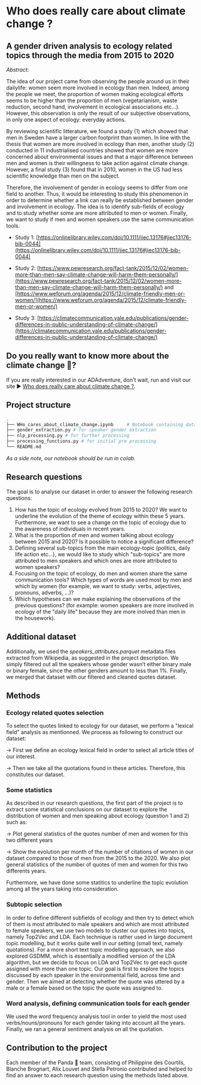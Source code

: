 # Who does really care about climate change ?
## A gender driven analysis to ecology related topics through the media from 2015 to 2020

_Abstract_: 

The idea of our project came from observing the people around us in their dailylife: women seem more involved in ecology than men. Indeed, among the people we meet, the proportion of women making ecological efforts seems to be higher than the proportion of men (vegetarianism, waste reduction, second hand, involvement in ecological associations etc...). However, this observation is only the result of our subjective observations, in only one aspect of ecology: everyday actions. 

By reviewing scientific litterature, we found a study (1) which showed that men in Sweden have a larger carbon footprint than women. In line with the thesis that women are more involved in ecology than men, another study (2) conducted in 11 industrialised countries showed that women are more concerned about environmental issues and that a major difference between men and women is their willingness to take action against climate change. However, a final study (3) found that in 2010, women in the US had less scientific knowledge than men on the subject.

Therefore, the involvement of gender in ecology seems to differ from one field to another. Thus, it would be interesting to study this phenomenon in order to determine whether a link can really be established between gender and involvement in ecology. The idea is to identify sub-fields of ecology and to study whether some are more attributed to men or women. Finally, we want to study if men and women speakers use the same communication tools.

- Study 1: [https://onlinelibrary.wiley.com/doi/10.1111/jiec.13176#jiec13176-bib-0044](https://onlinelibrary.wiley.com/doi/10.1111/jiec.13176#jiec13176-bib-0044)

- Study 2: [https://www.pewresearch.org/fact-tank/2015/12/02/women-more-than-men-say-climate-change-will-harm-them-personally/](https://www.pewresearch.org/fact-tank/2015/12/02/women-more-than-men-say-climate-change-will-harm-them-personally/) and [https://www.weforum.org/agenda/2015/12/climate-friendly-men-or-women/](https://www.weforum.org/agenda/2015/12/climate-friendly-men-or-women/)

- Study 3: [https://climatecommunication.yale.edu/publications/gender-differences-in-public-understanding-of-climate-change/](https://climatecommunication.yale.edu/publications/gender-differences-in-public-understanding-of-climate-change/)

## Do you really want to know more about the climate change 🌳? 
If you are really interested in our ADAdventure, don't wait, run and visit our site ▶️ [Who does really care about climate change ?](https://phictl.github.io/Panda-final-project/).

## Project structure

```bash
.
├── WHo_cares_about_climate_change.ipynb     # Notebook containing data handling pipeline and all our analyses
├── gender_extraction.py # for speaker gender extraction
├── nlp_processing.py # for further processing
├── processing_functions.py # for initial pre processing
└── README.md
```
_As a side note, our notebook should be run in colab._


## Research questions
The goal is to analyse our dataset in order to answer the following research questions: 

1. How has the topic of ecology evolved from 2015 to 2020? We want to underline the evolution of the theme of ecology within these 5 years. Furthermore, we want to see a change on the topic of ecology due to the awareness of individuals in recent years.
2. What is the proportion of men and women talking about ecology between 2015 and 2020? Is it possible to notice a significant difference?
3. Defining several sub-topics from the main ecology-topic (politics, daily life action etc...), we would like to study which "sub-topics" are more attributed to men speakers and which ones are more attributed to women speakers?
4. Focusing on the topic of ecology, do men and women share the same communication tools? Which types of words are used most by men and which by women (for example, we want to study: verbs, adjectives, pronouns, adverbs, ...)?
5. Which hypotheses can we make explaining the observations of the previous questions? (for example: women speakers are more involved in ecology of the "daily life" because they are more inolved than men in the housework).

## Additional dataset
Additionally, we used the _speakers_attributes.parquet_ metadata files extracted from Wikipedia, as suggested in the project description. We simply filtered out all the speakers whose gender wasn’t either binary male or binary female, since the other genders amount to less than 1%. Finally, we merged that dataset with our filtered and cleaned quotes dataset.

## Methods

### Ecology related quotes selection
To select the quotes linked to ecology for our dataset, we perform a "lexical field" analysis as mentionned. We process as following to construct our dataset:

→ First we define an ecology lexical field in order to select all article titles of our interest.

→ Then we take all the quotations found in these articles. Therefore, this constitutes our dataset.

### Some statistics
    
As described in our research questions, the first part of the project is to extract some statistical conclusions on our dataset to explore the distribution of women and men speaking about ecology (question 1 and 2) such as: 

→ Plot general statistics of the quotes number of men and women for this two different years

→ Show the evolution per month of the number of citations of women in our dataset compared to those of men from the 2015 to the 2020. We also plot general statistics of the number of quotes of men and women for this two differents years. 

Furthermore, we have done some statitics to underline the topic evolution among all the years taking into consideration. 
    
### Subtopic selection

 In order to define different subfields of ecology and then try to detect which of them is most attributed to male speakers and which are most attributed to female speakers, we use two models to cluster our quotes into topics, namely Top2Vec and LDA. Each technique is rather used in large document topic modelling, but it works quite well in our setting (small text, namely quotations). For a more short text topic modelling approach, we also explored GSDMM, which is essentially a modified version of the LDA algorithm, but we decide to focus on LDA and Top2Vec to get each quote assigned with more than one topic.
Our goal is first to explore the topics discussed by each speaker in the environmental field, across time and gender. Then we aimed at detecting whether the quote was uttered by a male or a female based on the topic the quote was assigned to.
  
### Word analysis, defining communication tools for each gender

  We used the word frequency analysis tool in order to yield the most used verbs/nouns/pronouns for each gender taking into account all the years. Finally, we ran a general sentiment analysis on all the quotation.
  
## Contribution to the project
Each member of the Panda 🐼 team, consisting of Philippine des Courtils, Blanche Brognart, Alix Louvet and Stella Petronio contributed and helped to find an answer to each research question using the methods listed above.
